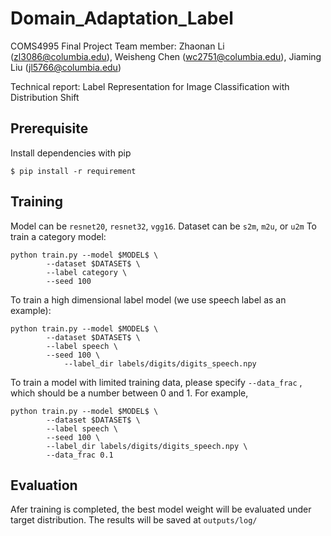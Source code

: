 # Domain_Adaptation_Label
COMS4995 Final Project
Team member: Zhaonan Li (zl3086@columbia.edu), Weisheng Chen (wc2751@columbia.edu), Jiaming Liu (jl5766@columbia.edu)

Technical report: Label Representation for Image Classification with Distribution Shift

## Prerequisite
Install dependencies with pip
```
$ pip install -r requirement
```

## Training 
Model can be ```resnet20```, ```resnet32```, ```vgg16```.
Dataset can be ```s2m```, ```m2u```, or ```u2m```
To train a category model:
```
python train.py --model $MODEL$ \
		--dataset $DATASET$ \
		--label category \
		--seed 100
```
To train a high dimensional label model (we use speech label as an example):
```
python train.py --model $MODEL$ \
		--dataset $DATASET$ \
		--label speech \
		--seed 100 \
          	--label_dir labels/digits/digits_speech.npy
```
To train a model with limited training data, please specify ```--data_frac``` , which should be a number between 0 and 1.
For example,
```
python train.py --model $MODEL$ \
		--dataset $DATASET$ \
		--label speech \
		--seed 100 \
	  	--label_dir labels/digits/digits_speech.npy \
	  	--data_frac 0.1
```

## Evaluation
Afer training is completed, the best model weight will be evaluated under target distribution. The results will be saved at
```outputs/log/```